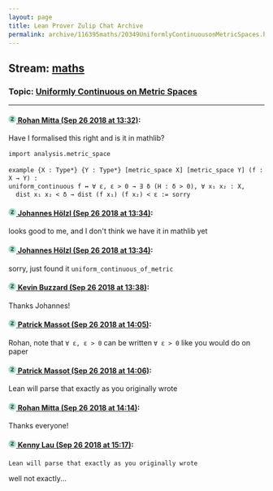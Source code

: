 ```yaml
---
layout: page
title: Lean Prover Zulip Chat Archive 
permalink: archive/116395maths/20349UniformlyContinuousonMetricSpaces.html
---
```


## Stream: [maths](index.html)
### Topic: [Uniformly Continuous on Metric Spaces](20349UniformlyContinuousonMetricSpaces.html)

---

#### [![Click to go to Zulip](../../assets/img/zulip2.png) Rohan Mitta (Sep 26 2018 at 13:32)](https://leanprover.zulipchat.com/#narrow/stream/116395-maths/topic/Uniformly%20Continuous%20on%20Metric%20Spaces/near/134666418):
Have I formalised this right and is it in mathlib?

```lean
import analysis.metric_space 

example {X : Type*} {Y : Type*} [metric_space X] [metric_space Y] (f : X → Y) : 
uniform_continuous f ↔ ∀ ε, ε > 0 → ∃ δ (H : δ > 0), ∀ x₁ x₂ : X, 
  dist x₁ x₂ < δ → dist (f x₁) (f x₂) < ε := sorry
```

#### [![Click to go to Zulip](../../assets/img/zulip2.png) Johannes Hölzl (Sep 26 2018 at 13:34)](https://leanprover.zulipchat.com/#narrow/stream/116395-maths/topic/Uniformly%20Continuous%20on%20Metric%20Spaces/near/134666547):
looks good to me, and I don't think we have it in mathlib yet

#### [![Click to go to Zulip](../../assets/img/zulip2.png) Johannes Hölzl (Sep 26 2018 at 13:34)](https://leanprover.zulipchat.com/#narrow/stream/116395-maths/topic/Uniformly%20Continuous%20on%20Metric%20Spaces/near/134666569):
sorry, just found it `uniform_continuous_of_metric `

#### [![Click to go to Zulip](../../assets/img/zulip2.png) Kevin Buzzard (Sep 26 2018 at 13:38)](https://leanprover.zulipchat.com/#narrow/stream/116395-maths/topic/Uniformly%20Continuous%20on%20Metric%20Spaces/near/134666760):
Thanks Johannes!

#### [![Click to go to Zulip](../../assets/img/zulip2.png) Patrick Massot (Sep 26 2018 at 14:05)](https://leanprover.zulipchat.com/#narrow/stream/116395-maths/topic/Uniformly%20Continuous%20on%20Metric%20Spaces/near/134668357):
Rohan, note that `∀ ε, ε > 0` can be written `∀ ε > 0` like you would do on paper

#### [![Click to go to Zulip](../../assets/img/zulip2.png) Patrick Massot (Sep 26 2018 at 14:06)](https://leanprover.zulipchat.com/#narrow/stream/116395-maths/topic/Uniformly%20Continuous%20on%20Metric%20Spaces/near/134668427):
Lean will parse that exactly as you originally wrote

#### [![Click to go to Zulip](../../assets/img/zulip2.png) Rohan Mitta (Sep 26 2018 at 14:14)](https://leanprover.zulipchat.com/#narrow/stream/116395-maths/topic/Uniformly%20Continuous%20on%20Metric%20Spaces/near/134668976):
Thanks everyone!

#### [![Click to go to Zulip](../../assets/img/zulip2.png) Kenny Lau (Sep 26 2018 at 15:17)](https://leanprover.zulipchat.com/#narrow/stream/116395-maths/topic/Uniformly%20Continuous%20on%20Metric%20Spaces/near/134673009):
```quote
Lean will parse that exactly as you originally wrote
```
well not exactly...

